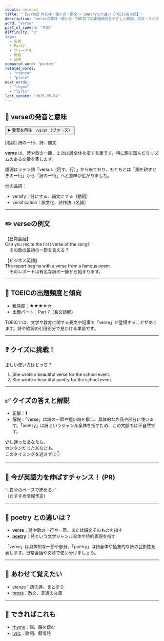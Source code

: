 ```yaml
---
robots: noindex
title: "【verse】の意味・使い方・例文 ― poetryとの違い【TOEIC英単語】"
description: "verseの意味・使い方・TOEICでの出題傾向をやさしく解説。例文・クイズ付きでpoetryとの違いもわかりやすく学べます。"
word: "verse"
part_of_speech: "名詞"
difficulty: "3"
tags:
  - 名詞
  - Part7
  - フォーマル
  - 教育
  - 説明
compared_word: "poetry"
related_words:
  - "stanza"
  - "prose"
next_words:
  - "rhyme"
  - "lyric"
last_update: "2025-05-04"
---
```


## 🔰 verseの発音と意味

<button class="play-audio" onclick="playTTS('verse')">
  <span class="play-audio-main">
    ▶️ 発音を再生　/vɜːrs/
  </span>
  <span class="play-audio-sub">
    （ヴァース）
  </span>
</button>

[名詞] 詩の一行、詩、韻文

**verse** は、詩や歌の一節、または詩全体を指す言葉です。特に韻を踏んだりリズムのある文章を表します。

語源はラテン語「versus（回す、行）」から来ており、もともとは「畑を耕すときの一行」から「詩の一行」へと意味が広がりました。

他の品詞：  
- versify：詩にする、韻文にする（動詞）
- versification：韻文化、詩作法（名詞）

---

## ✏️ verseの例文

【日常会話】  
Can you recite the first verse of the song?  
　その歌の最初の一節を言える？

【ビジネス英語】  
The report begins with a verse from a famous poem.  
　そのレポートは有名な詩の一節から始まります。

---

## 🎯 TOEICの出題頻度と傾向

- 難易度：★★★☆☆
- 出題パート：Part 7（長文読解）

TOEICでは、文学や教育に関する長文や記事で「verse」が登場することがあります。詩や歌詞の引用部分で見かける単語です。

---

## ❓ クイズに挑戦！

正しい使い方はどっち？

1. She wrote a beautiful verse for the school event.  
2. She wrote a beautiful poetry for the school event.

---

## ✅ クイズの答えと解説

- 正解：**1**
- 解説：「verse」は詩の一節や短い詩を指し、具体的な作品や部分に使います。「poetry」は詩というジャンル全体を指すため、この文脈では不自然です。

少し迷ったあなたも、  
カンタンだったあなたも、  
このタイミングを逃さずに👇️

---

## 🚀 今が英語力を伸ばすチャンス！ (PR)

<div class="info-center">
＼自分のペースで進める／<br>  
（おすすめ情報予定）
</div>

---

## 🤔  poetry との違いは？

- **verse**：詩や歌の一行や一節、または韻文そのものを指す
- **[poetry](/word/poetry)**：詩という文学ジャンル全体や詩的表現を指す

「verse」は具体的な一節や部分、「poetry」は詩全体や抽象的な詩の芸術性を表します。日常会話や文章で使い分けましょう。

---

## 🧩 あわせて覚えたい

- [stanza](/word/stanza)：詩の連、まとまり
- [prose](/word/prose)：散文、普通の文章

---

## 📖 できればこれも

- [rhyme](/word/rhyme)：韻、韻を踏む
- [lyric](/word/lyric)：歌詞、叙情詩

<!-- cvid: aid09_bid43 -->
